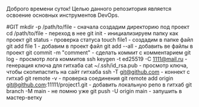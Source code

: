 Доброго времени суток!
Целью данного репозитория является освоение основных инструментов DevOps.

#GIT
mkdir -p /path/to/file - сначала создадим директорию под проект
cd /path/to/file - переход в нее
git init  - инициализируем папку как проект
git status  - проверка статуса
touch file1 - создадим в папке файл
git add file 1 - добавим в проект файл
git add --all - добавить ве файлы в проект
git commit -m "comment" - сделать коммит с комментарием
git log - просмотр лога коммитов
ssh keygen -t ed25519 -C 1111@mail.ru - генерация ключа для гитхаба
cat ~/.ssh/id_rsa.pub - просмотр ключа, чтобы скопипастить на сайт гитхаба
ssh -T git@github.com - коннект с гитхаб
git remote -v - проверка соединения
git remote add origin git@github.com:11111/project1.git - добавить локальную репо в гитхаб
git branch -M main - не помню уже
git push -U origin main - запушить в мастер-ветку
